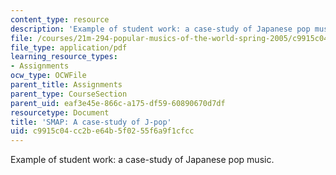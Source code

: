 ```yaml
---
content_type: resource
description: 'Example of student work: a case-study of Japanese pop music.'
file: /courses/21m-294-popular-musics-of-the-world-spring-2005/c9915c04cc2be64b5f0255f6a9f1cfcc_jpop.pdf
file_type: application/pdf
learning_resource_types:
- Assignments
ocw_type: OCWFile
parent_title: Assignments
parent_type: CourseSection
parent_uid: eaf3e45e-866c-a175-df59-60890670d7df
resourcetype: Document
title: 'SMAP: A case-study of J-pop'
uid: c9915c04-cc2b-e64b-5f02-55f6a9f1cfcc
---
```

Example of student work: a case-study of Japanese pop music.

